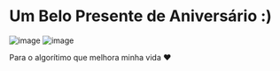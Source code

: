 # Um Belo Presente de Aniversário :)

![image](https://github.com/user-attachments/assets/921de174-36af-48a5-81fe-8b9f6f6f30fc)
![image](https://github.com/user-attachments/assets/5875f3ed-7fe1-4494-ac28-0269acaa3f83)

Para o algorítimo que melhora minha vida ❤
